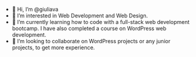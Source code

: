 - 👋 Hi, I’m @giuliava
- 👀 I’m interested in Web Development and Web Design.
- 🌱 I’m currently learning how to code with a full-stack web development bootcamp. I have also completed a course on WordPress web development.
- 💞️ I’m looking to collaborate on WordPress projects or any junior projects, to get more experience.

<!---
giuliava/giuliava is a ✨ special ✨ repository because its `README.md` (this file) appears on your GitHub profile.
You can click the Preview link to take a look at your changes.
--->
